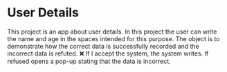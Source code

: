 # User Details
This project is an app about user details. 
In this project the user can write the name and age in the spaces intended for this purpose.
The object is to demonstrate how the correct data is successfully recorded and the incorrect data is refuted. 
:x: If I accept the system, the system writes. 
If refused opens a pop-up stating that the data is incorrect.
